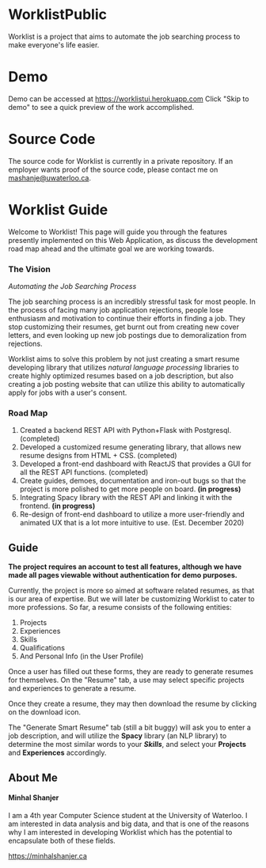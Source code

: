 # WorklistPublic
Worklist is a project that aims to automate the job searching process to make everyone's life easier.

# Demo
Demo can be accessed at https://worklistui.herokuapp.com
Click "Skip to demo" to see a quick preview of the work accomplished.

# Source Code
The source code for Worklist is currently in a private repository.
If an employer wants proof of the source code, please contact me on mashanje@uwaterloo.ca.

# Worklist Guide

Welcome to Worklist! This page will guide you through the features presently implemented on this Web Application, as discuss the development road map ahead and the ultimate goal we are working towards.

### The Vision

*Automating the Job Searching Process*

The job searching process is an incredibly stressful task for most people. In the process of facing many job application rejections, people lose enthusiasm and motivation to continue their efforts in finding a job. They stop customizing their resumes, get burnt out from creating new cover letters, and even looking up new job postings due to demoralization from rejections.

Worklist aims to solve this problem by not just creating a smart resume developing library that utilizes *natural language processing* libraries to create highly optimized resumes based on a job description, but also creating a job posting website that can utilize this ability to automatically apply for jobs with a user's consent.

### Road Map

1. Created a backend REST API with Python+Flask with Postgresql. (completed)
2. Developed a customized resume generating library, that allows new resume designs from HTML + CSS. (completed)
3.  Developed a front-end dashboard with ReactJS that provides a GUI for all the REST API functions. (completed)
4. Create guides, demoes, documentation and iron-out bugs so that the project is more polished to get more people on board. **(in progress)**
5. Integrating Spacy library with the REST API and linking it with the frontend. **(in progress)**
6. Re-design of front-end dashboard to utilize a more user-friendly and animated UX that is a lot more intuitive to use. (Est. December 2020)

## Guide

**The project requires an account to test all features, although we have made all pages viewable without authentication for demo purposes.**

Currently, the project is more so aimed at software related resumes, as that is our area of expertise. But we will later be customizing Worklist to cater to more professions. So far, a resume consists of the following entities:

1. Projects
2. Experiences
3. Skills
4. Qualifications
5. And Personal Info (in the User Profile)

Once a user has filled out these forms, they are ready to generate resumes for themselves. On the "Resume" tab, a use may select specific projects and experiences to generate a resume. 

Once they create a resume, they may then download the resume by clicking on the download icon.



The "Generate Smart Resume" tab (still a bit buggy) will ask you to enter a job description, and will utilize the **Spacy** library (an NLP library) to determine the most similar words to your ***Skills***, and select your **Projects** and **Experiences** accordingly.



## About Me

#### Minhal Shanjer

I am a 4th year Computer Science student at the University of Waterloo. I am interested in data analysis and big data, and that is one of the reasons why I am interested in developing Worklist which has the potential to encapsulate both of these fields.

https://minhalshanjer.ca



